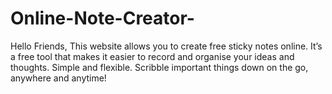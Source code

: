 # Online-Note-Creator-
Hello Friends,
This website allows you to create free sticky notes online.
It’s a free tool that makes it easier to record and organise your ideas and thoughts.
Simple and flexible.
Scribble important things down on the go, anywhere and anytime!
